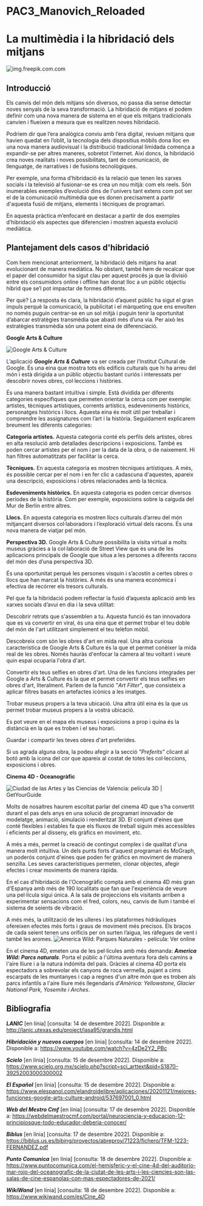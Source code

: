 # PAC3_Manovich_Reloaded
# **La multimèdia i la hibridació dels mitjans**

![img.freepik.com.com](https://img.freepik.com/foto-gratis/descomposicion-persona-que-usa-gafas-vr_23-2149089514.jpg?t=st=1671304835~exp=1671305435~hmac=a7933a40a752a579b9c496f7a1158c582041fb6854718e1042b4d6f3f19aba9a)

## Introducció

Els canvis del món dels mitjans són diversos, no passa dia sense detectar noves senyals de la seva transformació. La hibridació de mitjans el podem definir com una nova manera de sistema en el que els mitjans tradicionals canvien i flueixen a mesura que es realitzen noves hibridació.

Podriem dir que l’era analògica conviu amb l’era digital, reviuen mitjans que havien quedat en l’oblit, la tecnologia dels dispositius mòbils dona lloc en una nova manera audiovisual i la distribució tradicional limidada comença a expandir-se per altres maneres, sobretot l’internet. Així doncs, la hibridació crea noves realitats i noves possibilitats, tant de comunicació, de llenguatge, de narratives i de fusions tecnològiques.

Per exemple, una forma d’hibridació és la relació que tenen les xarxes socials i la televisió al fusionar-se es crea un nou mitjà: com els reels.
Són inumerables exemples d’evolució dins de l'univers tant extens com pot ser el de la comunicació multimèdia que es donen precisament a partir d'aquesta fusió de mitjans, elements i tècniques de programari.

En aquesta pràctica m’enfocaré en destacar a partir de dos exemples d’hibridació els aspectes que diferencien i mostren aquesta evolució mediàtica.

## Plantejament dels casos d'hibridació

Com hem mencionat anteriorment, la hibridació dels mitjans ha anat evolucionant de manera mediàtica. No obstant, també hem de recalcar que el paper del consumidor ha sigut clau per aquest procés ja que la divisió entre els consumidors online i offline han donat lloc a un públic objectiu híbrid que se’l pot impactar de formes diferents. 

Per què? La resposta és clara, la hibridació d’aquest públic ha sigut el gran impuls perquè la comunicació, la publicitat i el màrqueting que ens envolten no només puguin centrar-se en un sol mitjà i puguin tenir la oportunitat d’abarcar estratègies transmèdia que abasti més d’una via. Per això les estratègies transmèdia són una potent eina de diferenciació.

**Google Arts & Culture**

![Google Arts & Culture](https://eu-admin.eventscloud.com/file_uploads/9b0399e0b66a095c6a12bf662459627f_GoogleArtsCulturelogo.png)

L’aplicació ***Google Arts & Culture*** va ser creada per l’Institut Cultural de Google. És una eina que mostra tots els edificis culturals que hi ha arreu del món i està dirigida a un públic objectiu bastant curiós i interessats per descobrir noves obres, col·leccions i històries.

És una manera bastant intuïtiva i simple. Està dividida per diferents categories específiques que permeten orientar la cerca com per exemple: artistes, tècniques artístiques, corrents artístics, esdeveniments històrics, personatges històrics i llocs. Aquesta eina és molt útil per treballar i comprendre les assignatures com l’art i la història. Seguidament explicarem breument les diferents categories:

**Categoria artistes.** Aquesta categoria conté els perfils dels artistes, obres en alta resolució amb detallades descripcions i exposicions. També es poden cercar artistes per el nom i per la data de la obra, o de naixement. Hi han filtres automatitzats per facilitar la cerca.

**Tècniques.** En aquesta categoria es mostren tècniques artístiques. A més, és possible cercar per el nom i en fer clic a cadascuna d'aquestes, apareix una descripció, exposicions i obres relacionades amb la tècnica.

**Esdeveniments històrics.** En aquesta categoria es poden cercar diversos períodes de la història. Com per exemple, exposicions sobre la caiguda del Mur de Berlin entre altres.

**Llocs.** En aquesta categoria es mostren llocs culturals d’arreu del món mitjançant diversos col·laboradors i l’exploració virtual dels racons. És una nova manera de viatjar pel món.

**Perspectiva 3D.** Google Arts & Culture possibilita la visita virtual a molts museus gràcies a la col·laboració de Street View que és una de les aplicacions principals de Google que situa a les persones a diferents racons del món des d’una perspectiva 3D.

És una oportunitat perquè les persones visquin i s’acostin a certes obres o llocs que han marcat la històries. A més és una manera econòmica i efectiva de recórrer els tresors culturals.

Pel que fa la hibridació podem reflectar la fusió d’aquesta aplicació amb les xarxes socials d’avui en dia i la seva utilitat:

Descobrir retrats que s'assemblen a tu. Aquesta funció és tan innovadora que es va convertir en viral, és una eina que et permet trobar el teu doble del món de l'art utilitzant simplement el teu telèfon mòbil.

Descobreix com són les obres d'art en mida real. Una altra curiosa característica de Google Arts & Culture és la que et permet conèixer la mida real de les obres. Només hauràs d'enfocar la càmera al teu voltant i veure quin espai ocuparia l'obra d'art.

Convertir els teus selfies en obres d'art. Una de les funcions integrades per Google a Arts & Culture és la que et permet convertir els teus selfies en obres d'art, literalment. Parlem de la funció "*Art Filter*", que consisteix a aplicar filtres basats en artefactes icònics a les imatges.

Trobar museus propers a la teva ubicació. Una altra útil eina és la que us permet trobar museus propers a la vostra ubicació.

Es pot veure en el mapa els museus i exposicions a prop i quina és la distància en la que es troben i el seu horari.

Guardar i compartir les teves obres d'art preferides.

Si us agrada alguna obra, la podeu afegir a la secció *"Preferits”* clicant al botó amb la icona del cor que apareix al costat de totes les col·leccions, exposicions i obres.

**Cinema 4D - Oceanogràfic**

![Ciudad de las Artes y las Ciencias de Valencia: película 3D | GetYourGuide](https://cdn.getyourguide.com/img/tour/622b5bc9bf5d6.jpg/146.jpg)



Molts de nosaltres haurem escoltat parlar del cinema 4D que s’ha convertit durant el pas dels anys en una solució de programari innovador de modelatge, animació, simulació i renderitzat 3D. El conjunt d'eines que conté flexibles i estables fa que els fluxos de treball siguin més accessibles i eficients per al disseny, els gràfics en moviment, etc.

A més a més, permet la creació de contingut complex i de qualitat d'una manera molt intuïtiva. Un dels punts forts d'aquest programari és MoGraph, un poderós conjunt d'eines que poden fer gràfics en moviment de manera senzilla. Les seves característiques permeten, clonar objectes, afegir efectes i crear moviments de manera ràpida.

En el cas d’hibridació de l'Ocenogràfic compta amb el cinema 4D més gran d'Espanya amb més de 190 localitats que fan que l'experiència de veure una pel·lícula sigui única. A la sala de projeccions els visitants arriben a experimentar sensacions com el fred, colors, neu, canvis de llum i també el sistema de seients de vibració.

A més més, la utilització de les ulleres i les plataformes hidràuliques ofereixen efectes més forts i graus de moviment més precisos. Els braços de cada seient tenen uns orificis per on surten l’aigua, les ràfegues de vent i també les aromes.
![America Wild: Parques Naturales - película: Ver online](https://www.justwatch.com/images/backdrop/248541492/s640/national-parks-adventure)

En el cinema 4D, emeten una de les pel·licules amb més demanda: ***America Wild: Parcs naturals***. Porta el públic a l'última aventura fora dels camins a l'aire lliure i a la natura indómita del país. Gràcies al cinema 4D porta els espectadors a sobrevolar els canyons de roca vermella, pujant a cims escarpats de les muntanyes i cap a regnes d'un altre món que es troben als parcs infantils a l'aire lliure més llegendaris *d'Amèrica: Yellowstone, Glacier National Park, Yosemite i Arches*.

## Bibliografia

***LANIC*** [en línia] [consulta: 14 de desembre 2022]. Disponible a: http://lanic.utexas.edu/project/lasa95/grandis.html

***Hibridación y nuevos cuerpos***  [en línia] [consulta: 14 de desembre 2022]. Disponible a: https://www.youtube.com/watch?v=4zDe2Y2_PBc

***Scielo*** [en línia] [consulta: 15 de desembre 2022]. Disponible a: 
https://www.scielo.org.mx/scielo.php?script=sci_arttext&pid=S1870-39252003000300002

***El Español*** [en línia] [consulta: 15 de desembre 2022]. Disponible a: 
https://www.elespanol.com/elandroidelibre/aplicaciones/20201121/mejores-funciones-google-arts-culture-android/537697001_0.html

***Web del Mestro Cmf***  [en línia] [consulta: 17 de desembre 2022]. Disponible a:  https://webdelmaestrocmf.com/portal/neurociencia-y-educacion-12-principiosque-todo-educador-deberia-conocer/

***Biblus*** [en línia] [consulta: 17 de desembre 2022]. Disponible a: https://biblus.us.es/bibing/proyectos/abreproy/71223/fichero/TFM-1223-FERNANDEZ.pdf

***Punto Comunica*** [en línia] [consulta: 18 de desembre 2022]. Disponible a: 
https://www.puntocomunica.com/el-hemisferic-y-el-cine-4d-del-auditorio-mar-rojo-del-oceanografic-de-la-ciutat-de-les-arts-i-les-ciencies-son-las-salas-de-cine-espanolas-con-mas-espectadores-de-2021/

***WikiWand*** [en línia] [consulta: 18 de desembre 2022]. Disponible a: 
https://www.wikiwand.com/es/Cine_4D


